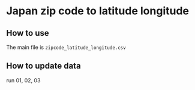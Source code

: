 # Japan zip code to latitude longitude


## How to use
The main file is `zipcode_latitude_longitude.csv`


## How to update data
run 01, 02, 03

